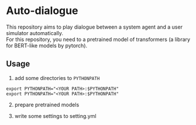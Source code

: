 # Auto-dialogue  
This repository aims to play dialogue between a system agent and a user simulator automatically.  
For this repository, you need to a pretrained model of transformers (a library for BERT-like models by pytorch).  

## Usage  
1. add some directories to `PYTHONPATH`  
``` 
export PYTHONPATH="<YOUR PATH>:$PYTHONPATH"
export PYTHONPATH="<YOUR PATH>:$PYTHONPATH"
```

2. prepare pretrained models

3. write some settings to setting.yml  

